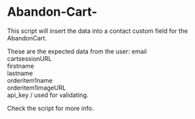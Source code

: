 # Abandon-Cart-



This script will insert the data into a contact custom field for the AbandonCart.

These are the expected data from the user: email\
                                          cartsessionURL\
                                          firstname\
                                          lastname\
                                          orderitem1name\
                                          orderitem1imageURL\
                                          api_key / used for validating.

Check the script for more info.


